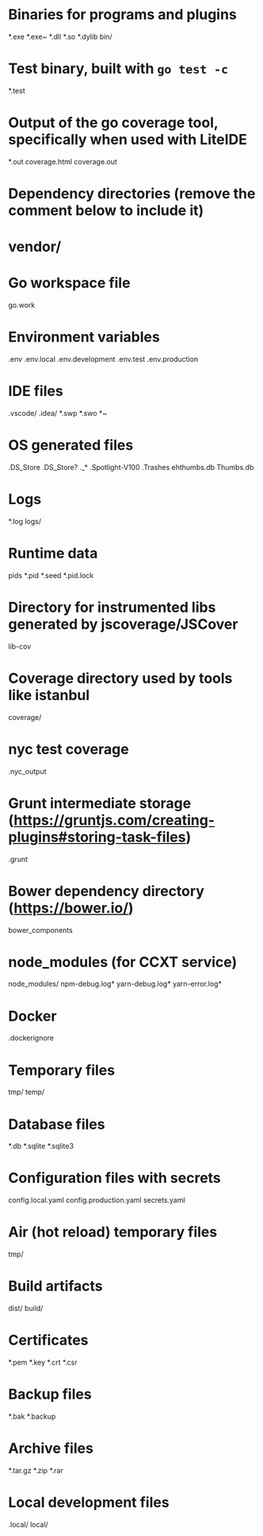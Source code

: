 # Binaries for programs and plugins
*.exe
*.exe~
*.dll
*.so
*.dylib
bin/

# Test binary, built with `go test -c`
*.test

# Output of the go coverage tool, specifically when used with LiteIDE
*.out
coverage.html
coverage.out

# Dependency directories (remove the comment below to include it)
# vendor/

# Go workspace file
go.work

# Environment variables
.env
.env.local
.env.development
.env.test
.env.production

# IDE files
.vscode/
.idea/
*.swp
*.swo
*~

# OS generated files
.DS_Store
.DS_Store?
._*
.Spotlight-V100
.Trashes
ehthumbs.db
Thumbs.db

# Logs
*.log
logs/

# Runtime data
pids
*.pid
*.seed
*.pid.lock

# Directory for instrumented libs generated by jscoverage/JSCover
lib-cov

# Coverage directory used by tools like istanbul
coverage/

# nyc test coverage
.nyc_output

# Grunt intermediate storage (https://gruntjs.com/creating-plugins#storing-task-files)
.grunt

# Bower dependency directory (https://bower.io/)
bower_components

# node_modules (for CCXT service)
node_modules/
npm-debug.log*
yarn-debug.log*
yarn-error.log*

# Docker
.dockerignore

# Temporary files
tmp/
temp/

# Database files
*.db
*.sqlite
*.sqlite3

# Configuration files with secrets
config.local.yaml
config.production.yaml
secrets.yaml

# Air (hot reload) temporary files
tmp/

# Build artifacts
dist/
build/

# Certificates
*.pem
*.key
*.crt
*.csr

# Backup files
*.bak
*.backup

# Archive files
*.tar.gz
*.zip
*.rar

# Local development files
.local/
local/